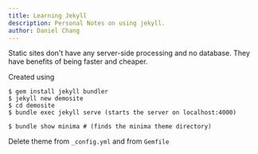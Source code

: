 ```yaml
---
title: Learning Jekyll
description: Personal Notes on using jekyll.
author: Daniel Chang
---
```


Static sites don't have any server-side processing and no database.  They have benefits of being faster and cheaper.  

Created using
```
$ gem install jekyll bundler
$ jekyll new demosite
$ cd demosite
$ bundle exec jekyll serve (starts the server on localhost:4000)

$ bundle show minima # (finds the minima theme directory)
```
Delete theme from `_config.yml` and from `Gemfile`
